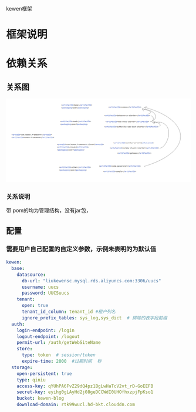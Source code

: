 
kewen框架

# 框架说明

# 依赖关系

## 关系图

![avatar](docs/项目Maven依赖关系.png)

### 关系说明

带  <packaging>pom</packaging>的均为管理结构，没有jar包，


##  配置



### 需要用户自己配置的自定义参数，示例未表明的为默认值
```yml
kewen:
  base:
    datasource:
      db-url: "liukewensc.mysql.rds.aliyuncs.com:3306/uucs"
      username: uucs
      password: UUCSuucs
    tenant:
      open: true
      tenant_id_column: tenant_id #租户列名
      ignore_prefix_tables: sys_log,sys_dict  # 排除的表字段前缀
  auth:
    login-endpoint: /login
    logout-endpoint: /logout
    permit-url: /auth/getWebSiteName
    store: 
      type: token  # session/token
      expire-time: 2000  #过期时间  秒
  storage:
    open-persistent: true
    type: qiniu
    access-key: qYUhPA6FvZ29dQ4pz1BgLwHaTcV2vt_rD-GoEEFB
    secret-key: eyihg0gLAyHd2j08geDCCWdI0UHOfhxzpjFpKso1
    bucket: kewen-blog
    download-domain: rtk99wucl.hd-bkt.clouddn.com


```
